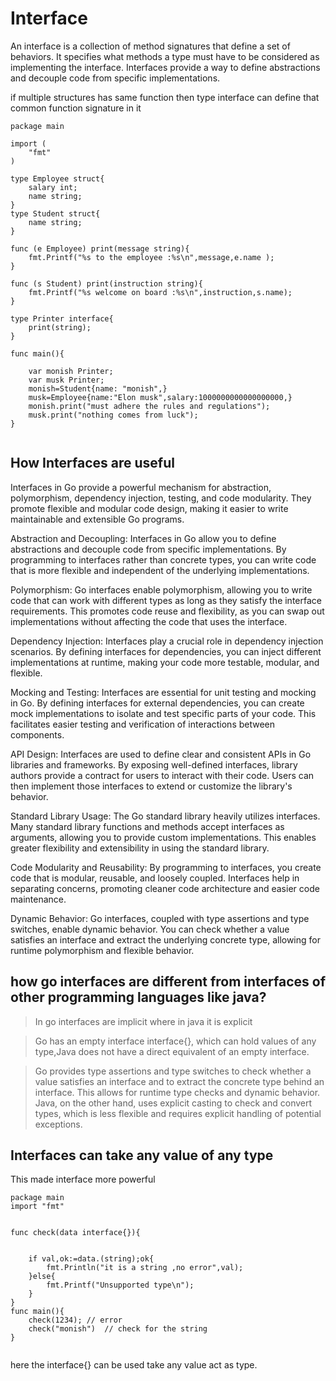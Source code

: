 # Interface

An interface is a collection of method signatures that define a set of behaviors. It specifies what methods a type must have to be considered as implementing the interface. Interfaces provide a way to define abstractions and decouple code from specific implementations.

if multiple structures has same function then type interface can define that common function signature in it

``` 
package main

import (
	"fmt"
)

type Employee struct{
	salary int;
	name string;
}
type Student struct{
	name string;
}

func (e Employee) print(message string){
	fmt.Printf("%s to the employee :%s\n",message,e.name );
}

func (s Student) print(instruction string){
	fmt.Printf("%s welcome on board :%s\n",instruction,s.name);
}

type Printer interface{
	print(string);
}

func main(){

	var monish Printer;
	var musk Printer;
	monish=Student{name: "monish",}
	musk=Employee{name:"Elon musk",salary:1000000000000000000,}
	monish.print("must adhere the rules and regulations");
	musk.print("nothing comes from luck");
}


```

## How Interfaces are useful

 Interfaces in Go provide a powerful mechanism for abstraction, polymorphism, dependency injection, testing, and code modularity. They promote flexible and modular code design, making it easier to write maintainable and extensible Go programs.

 Abstraction and Decoupling: Interfaces in Go allow you to define abstractions and decouple code from specific implementations. By programming to interfaces rather than concrete types, you can write code that is more flexible and independent of the underlying implementations.

Polymorphism: Go interfaces enable polymorphism, allowing you to write code that can work with different types as long as they satisfy the interface requirements. This promotes code reuse and flexibility, as you can swap out implementations without affecting the code that uses the interface.

Dependency Injection: Interfaces play a crucial role in dependency injection scenarios. By defining interfaces for dependencies, you can inject different implementations at runtime, making your code more testable, modular, and flexible.

Mocking and Testing: Interfaces are essential for unit testing and mocking in Go. By defining interfaces for external dependencies, you can create mock implementations to isolate and test specific parts of your code. This facilitates easier testing and verification of interactions between components.

API Design: Interfaces are used to define clear and consistent APIs in Go libraries and frameworks. By exposing well-defined interfaces, library authors provide a contract for users to interact with their code. Users can then implement those interfaces to extend or customize the library's behavior.

Standard Library Usage: The Go standard library heavily utilizes interfaces. Many standard library functions and methods accept interfaces as arguments, allowing you to provide custom implementations. This enables greater flexibility and extensibility in using the standard library.

Code Modularity and Reusability: By programming to interfaces, you create code that is modular, reusable, and loosely coupled. Interfaces help in separating concerns, promoting cleaner code architecture and easier code maintenance.

Dynamic Behavior: Go interfaces, coupled with type assertions and type switches, enable dynamic behavior. You can check whether a value satisfies an interface and extract the underlying concrete type, allowing for runtime polymorphism and flexible behavior.

## how go interfaces are different from interfaces of other programming languages like java?

>In go interfaces are implicit where in java it is explicit

>Go has an empty interface interface{}, which can hold values of any type,Java does not have a direct equivalent of an empty interface.

>Go provides type assertions and type switches to check whether a value satisfies an interface and to extract the concrete type behind an interface. This allows for runtime type checks and dynamic behavior. Java, on the other hand, uses explicit casting to check and convert types, which is less flexible and requires explicit handling of potential exceptions.

## Interfaces can take any value of any type

This made interface more powerful 

```
package main
import "fmt"


func check(data interface{}){
	

	if val,ok:=data.(string);ok{
		fmt.Println("it is a string ,no error",val);
	}else{
		fmt.Printf("Unsupported type\n");
	}
}
func main(){
	check(1234); // error
	check("monish")  // check for the string
}


```


here the interface{} can be used take any value act as type.